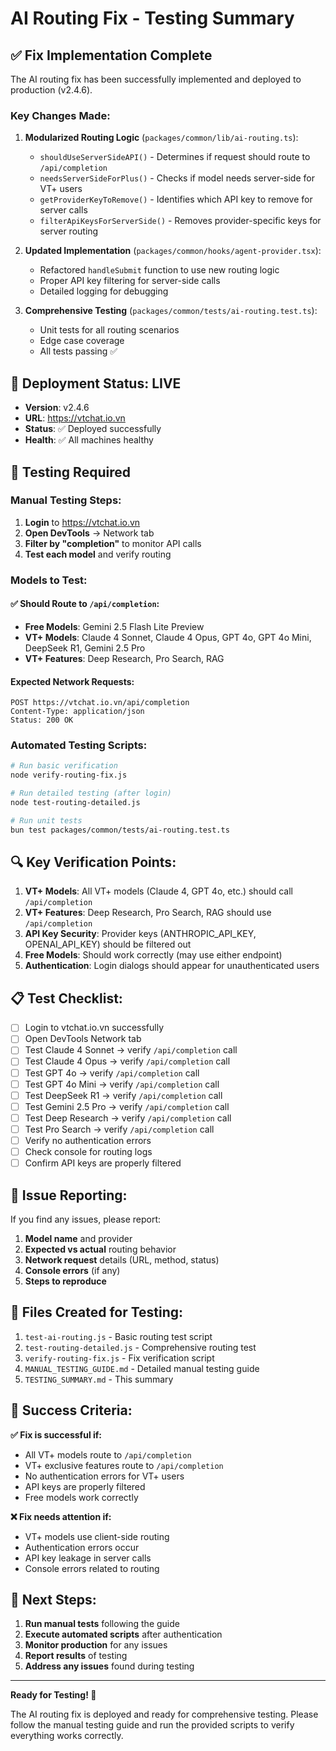 # AI Routing Fix - Testing Summary

## ✅ Fix Implementation Complete

The AI routing fix has been successfully implemented and deployed to production (v2.4.6).

### Key Changes Made:

1. **Modularized Routing Logic** (`packages/common/lib/ai-routing.ts`):
    - `shouldUseServerSideAPI()` - Determines if request should route to `/api/completion`
    - `needsServerSideForPlus()` - Checks if model needs server-side for VT+ users
    - `getProviderKeyToRemove()` - Identifies which API key to remove for server calls
    - `filterApiKeysForServerSide()` - Removes provider-specific keys for server routing

2. **Updated Implementation** (`packages/common/hooks/agent-provider.tsx`):
    - Refactored `handleSubmit` function to use new routing logic
    - Proper API key filtering for server-side calls
    - Detailed logging for debugging

3. **Comprehensive Testing** (`packages/common/tests/ai-routing.test.ts`):
    - Unit tests for all routing scenarios
    - Edge case coverage
    - All tests passing ✅

## 🚀 Deployment Status: LIVE

- **Version**: v2.4.6
- **URL**: https://vtchat.io.vn
- **Status**: ✅ Deployed successfully
- **Health**: ✅ All machines healthy

## 🧪 Testing Required

### Manual Testing Steps:

1. **Login** to https://vtchat.io.vn
2. **Open DevTools** → Network tab
3. **Filter by "completion"** to monitor API calls
4. **Test each model** and verify routing

### Models to Test:

#### ✅ Should Route to `/api/completion`:

- **Free Models**: Gemini 2.5 Flash Lite Preview
- **VT+ Models**: Claude 4 Sonnet, Claude 4 Opus, GPT 4o, GPT 4o Mini, DeepSeek R1, Gemini 2.5 Pro
- **VT+ Features**: Deep Research, Pro Search, RAG

#### Expected Network Requests:

```
POST https://vtchat.io.vn/api/completion
Content-Type: application/json
Status: 200 OK
```

### Automated Testing Scripts:

```bash
# Run basic verification
node verify-routing-fix.js

# Run detailed testing (after login)
node test-routing-detailed.js

# Run unit tests
bun test packages/common/tests/ai-routing.test.ts
```

## 🔍 Key Verification Points:

1. **VT+ Models**: All VT+ models (Claude 4, GPT 4o, etc.) should call `/api/completion`
2. **VT+ Features**: Deep Research, Pro Search, RAG should use `/api/completion`
3. **API Key Security**: Provider keys (ANTHROPIC_API_KEY, OPENAI_API_KEY) should be filtered out
4. **Free Models**: Should work correctly (may use either endpoint)
5. **Authentication**: Login dialogs should appear for unauthenticated users

## 📋 Test Checklist:

- [ ] Login to vtchat.io.vn successfully
- [ ] Open DevTools Network tab
- [ ] Test Claude 4 Sonnet → verify `/api/completion` call
- [ ] Test Claude 4 Opus → verify `/api/completion` call
- [ ] Test GPT 4o → verify `/api/completion` call
- [ ] Test GPT 4o Mini → verify `/api/completion` call
- [ ] Test DeepSeek R1 → verify `/api/completion` call
- [ ] Test Gemini 2.5 Pro → verify `/api/completion` call
- [ ] Test Deep Research → verify `/api/completion` call
- [ ] Test Pro Search → verify `/api/completion` call
- [ ] Verify no authentication errors
- [ ] Check console for routing logs
- [ ] Confirm API keys are properly filtered

## 🐛 Issue Reporting:

If you find any issues, please report:

1. **Model name** and provider
2. **Expected vs actual** routing behavior
3. **Network request** details (URL, method, status)
4. **Console errors** (if any)
5. **Steps to reproduce**

## 📁 Files Created for Testing:

1. `test-ai-routing.js` - Basic routing test script
2. `test-routing-detailed.js` - Comprehensive routing test
3. `verify-routing-fix.js` - Fix verification script
4. `MANUAL_TESTING_GUIDE.md` - Detailed manual testing guide
5. `TESTING_SUMMARY.md` - This summary

## 🎯 Success Criteria:

**✅ Fix is successful if:**

- All VT+ models route to `/api/completion`
- VT+ exclusive features route to `/api/completion`
- No authentication errors for VT+ users
- API keys are properly filtered
- Free models work correctly

**❌ Fix needs attention if:**

- VT+ models use client-side routing
- Authentication errors occur
- API key leakage in server calls
- Console errors related to routing

## 🔄 Next Steps:

1. **Run manual tests** following the guide
2. **Execute automated scripts** after authentication
3. **Monitor production** for any issues
4. **Report results** of testing
5. **Address any issues** found during testing

---

**Ready for Testing! 🚀**

The AI routing fix is deployed and ready for comprehensive testing. Please follow the manual testing guide and run the provided scripts to verify everything works correctly.

